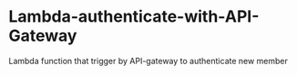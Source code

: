 # Lambda-authenticate-with-API-Gateway
Lambda function that trigger by API-gateway to authenticate new member

